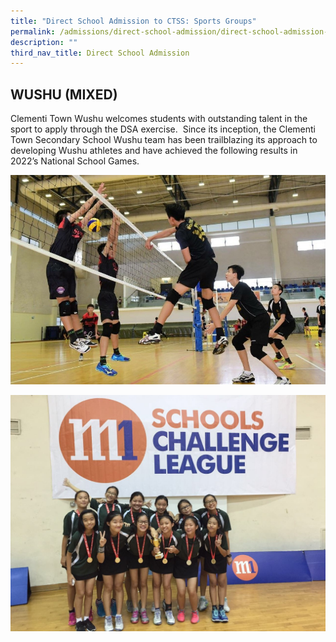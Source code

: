 ```yaml
---
title: "Direct School Admission to CTSS: Sports Groups"
permalink: /admissions/direct-school-admission/direct-school-admission-to-ctss-sports-groups
description: ""
third_nav_title: Direct School Admission
---
```

WUSHU (MIXED)
-------------

  

Clementi Town Wushu welcomes students with outstanding talent in the sport to apply through the DSA exercise.  Since its inception, the Clementi Town Secondary School Wushu team has been trailblazing its approach to developing Wushu athletes and have achieved the following results in 2022’s National School Games.



![volleyball dsa](/images/VB%20DSA.jpeg)

![netball](/images/NETBALL.jpeg)